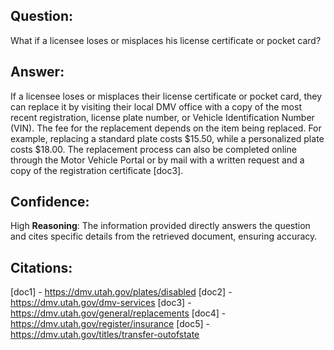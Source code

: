 ## Question: 
What if a licensee loses or misplaces his license certificate or pocket card?
## Answer: 
If a licensee loses or misplaces their license certificate or pocket card, they can replace it by visiting their local DMV office with a copy of the most recent registration, license plate number, or Vehicle Identification Number (VIN). The fee for the replacement depends on the item being replaced. For example, replacing a standard plate costs $15.50, while a personalized plate costs $18.00. The replacement process can also be completed online through the Motor Vehicle Portal or by mail with a written request and a copy of the registration certificate [doc3].
## Confidence: 
High
**Reasoning**: The information provided directly answers the question and cites specific details from the retrieved document, ensuring accuracy.

## Citations:
[doc1] - https://dmv.utah.gov/plates/disabled
[doc2] - https://dmv.utah.gov/dmv-services
[doc3] - https://dmv.utah.gov/general/replacements
[doc4] - https://dmv.utah.gov/register/insurance
[doc5] - https://dmv.utah.gov/titles/transfer-outofstate
